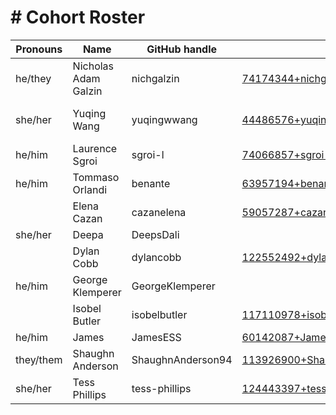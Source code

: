 # # Cohort Roster

| Pronouns   | Name                     | GitHub handle           | Github email                                   | Employer            |
| ---------- | ------------------------ | ----------------------- | ---------------------------------------------  | ------------------- |
|  he/they   |  Nicholas Adam Galzin    | nichgalzin              | 74174344+nichgalzin@users.noreply.github.com   | Founders and Coders |
|  she/her   |  Yuqing Wang             | yuqingwwang             | 44486576+yuqingwwang@users.noreply.github.com  | Founders and Coders  |
|  he/him    |  Laurence Sgroi          | sgroi-l                 | 74066857+sgroi-l@users.noreply.github.com      |                     | 
|  he/him    |  Tommaso Orlandi         | benante                 | 63957194+benante@users.noreply.github.com      |                     |
|            |  Elena Cazan            | cazanelena              | 59057287+cazanelena@users.noreply.github.com   |                     |
|  she/her   |  Deepa                  | DeepsDali               |                                                |                     |
|            |  Dylan Cobb              | dylancobb               | 122552492+dylancobb@users.noreply.github.com   |                     |
|  he/him    |  George Klemperer        | GeorgeKlemperer         |                                                |                     |
|            |  Isobel Butler           | isobelbutler            | 117110978+isobelbutler@users.noreply.github.com|                     |
|  he/him    | James                    | JamesESS                | 60142087+JamesESS@users.noreply.github.com     |                     |
| they/them  | Shaughn Anderson         | ShaughnAnderson94       | 113926900+ShaughnAnderson94@users.noreply.github.com  |              |
| she/her    |  Tess Phillips           | tess-phillips           | 124443397+tess-phillips@users.noreply.github.com      |              |
 
